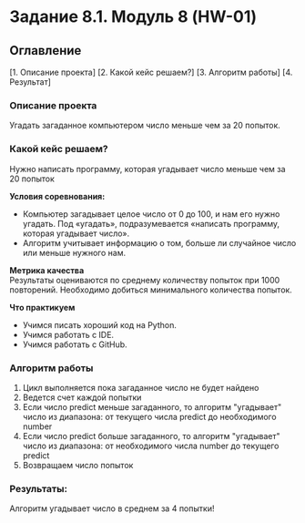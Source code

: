 # Задание 8.1. Модуль 8 (HW-01)

## Оглавление  
[1. Описание проекта]
[2. Какой кейс решаем?] 
[3. Алгоритм работы]
[4. Результат]    

### Описание проекта    
Угадать загаданное компьютером число меньше чем за 20 попыток.

### Какой кейс решаем?    
Нужно написать программу, которая угадывает число меньше чем за 20 попыток

**Условия соревнования:**  
- Компьютер загадывает целое число от 0 до 100, и нам его нужно угадать. Под «угадать», подразумевается «написать программу, которая угадывает число».
- Алгоритм учитывает информацию о том, больше ли случайное число или меньше нужного нам.

**Метрика качества**     
Результаты оцениваются по среднему количеству попыток при 1000 повторений. Необходимо добиться минимального количества попыток.

**Что практикуем**     
- Учимся писать хороший код на Python.
- Учимся работать с IDE.
- Учимся работать с GitHub.

### Алгоритм работы  
1. Цикл выполняется пока загаданное число не будет найдено
2. Ведется счет каждой попытки
3. Если число predict меньше загаданного, то алгоритм "угадывает" число из диапазона: от текущего числа predict до необходимого number
4. Если число predict больше загаданного, то алгоритм "угадывает" число из диапазона: от необходимого числа number до текущего predict
5. Возвращаем число попыток

### Результаты:  
Алгоритм угадывает число в среднем за 4 попытки!
